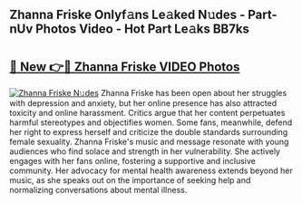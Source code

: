 ## Zhanna Friske Onlyf𝚊ns Le𝚊ked N𝚞des - Part-nUv Photos Video - Hot Part Le𝚊ks BB7ks

# <h2><a href="http://ab93518.deff.icu/?id=Zhanna+Friske">🔗 New 👉🔴 Zhanna Friske VIDEO Photos</a></h2>

[![Zhanna Friske N𝚞des](https://i.imgur.com/rIISA9y.gif)](http://ab93518.deff.icu/?id=Zhanna+Friske)
Zhanna Friske has been open about her struggles with depression and anxiety, but her online presence has also attracted toxicity and online harassment. Critics argue that her content perpetuates harmful stereotypes and objectifies women. Some fans, meanwhile, defend her right to express herself and criticize the double standards surrounding female sexuality. Zhanna Friske's music and message resonate with young audiences who find solace and strength in her vulnerability. She actively engages with her fans online, fostering a supportive and inclusive community. Her advocacy for mental health awareness extends beyond her music, as she speaks out on the importance of seeking help and normalizing conversations about mental illness.
